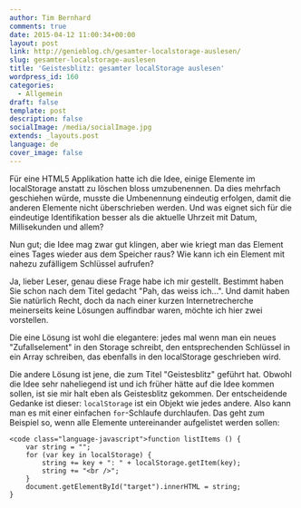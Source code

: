 ```yaml
---
author: Tim Bernhard
comments: true
date: 2015-04-12 11:00:34+00:00
layout: post
link: http://genieblog.ch/gesamter-localstorage-auslesen/
slug: gesamter-localstorage-auslesen
title: 'Geistesblitz: gesamter localStorage auslesen'
wordpress_id: 160
categories:
  - Allgemein
draft: false
template: post
description: false
socialImage: /media/socialImage.jpg
extends: _layouts.post
language: de
cover_image: false
---
```


Für eine HTML5 Applikation hatte ich die Idee, einige Elemente im localStorage anstatt zu löschen bloss umzubenennen. Da dies mehrfach geschiehen würde, musste die Umbenennung eindeutig erfolgen, damit die anderen Elemente nicht überschrieben werden. Und was eignet sich für die eindeutige Identifikation besser als die aktuelle Uhrzeit mit Datum, Millisekunden und allem?

Nun gut; die Idee mag zwar gut klingen, aber wie kriegt man das Element eines Tages wieder aus dem Speicher raus? Wie kann ich ein Element mit nahezu zufälligem Schlüssel aufrufen?

Ja, lieber Leser, genau diese Frage habe ich mir gestellt. Bestimmt haben Sie schon nach dem Titel gedacht "Pah, das weiss ich...". Und damit haben Sie natürlich Recht, doch da nach einer kurzen Internetrecherche meinerseits keine Lösungen auffindbar waren, möchte ich hier zwei vorstellen.

Die eine Lösung ist wohl die elegantere: jedes mal wenn man ein neues "Zufallselement" in den Storage schreibt, den entsprechenden Schlüssel in ein Array schreiben, das ebenfalls in den localStorage geschrieben wird. 

Die andere Lösung ist jene, die zum Titel "Geistesblitz" geführt hat. Obwohl die Idee sehr naheliegend ist und ich früher hätte auf die Idee kommen sollen, ist sie mir halt eben als Geistesblitz gekommen. Der entscheidende Gedanke ist dieser: `localStorage` ist ein Objekt wie jedes andere. Also kann man es mit einer einfachen `for`-Schlaufe durchlaufen. Das geht zum Beispiel so, wenn alle Elemente untereinander aufgelistet werden sollen:

    
    <code class="language-javascript">function listItems () {
    	var string = "";
    	for (var key in localStorage) {
    		string += key + ": " + localStorage.getItem(key);
    		string += "<br />";
    	}
    	document.getElementById("target").innerHTML = string;
    }
    
